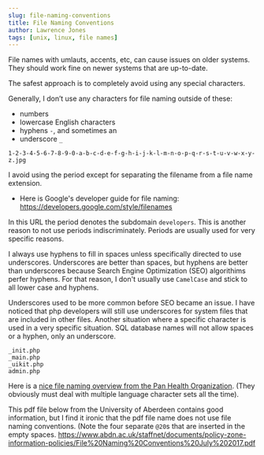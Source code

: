 ```yaml
---
slug: file-naming-conventions
title: File Naming Conventions
author: Lawrence Jones
tags: [unix, linux, file names]
---
```


File names with umlauts, accents, etc, can cause issues on older systems. They should work fine on newer systems that are up-to-date.

The safest approach is to completely avoid using any special characters.

Generally, I don’t use any characters for file naming outside of these: 

* numbers 
* lowercase English characters
* hyphens ```-```, and sometimes an 
* underscore ```_```

```1-2-3-4-5-6-7-8-9-0-a-b-c-d-e-f-g-h-i-j-k-l-m-n-o-p-q-r-s-t-u-v-w-x-y-z.jpg```

I avoid using the period except for separating the filename from a file name extension. 

* Here is Google's developer guide for file naming: <https://developers.google.com/style/filenames> 

In this URL the period denotes the subdomain ```developers```. This is another reason to not use periods indiscriminately. Periods are usually used for very specific reasons.

I always use hyphens to fill in spaces unless specifically directed to use underscores. Underscores are better than spaces, but hyphens are better than underscores because Search Engine Optimization (SEO) algorithims perfer hyphens. For that reason, I don't usually use ```CamelCase``` and stick to all lower case and hyphens.  

Underscores used to be more common before SEO became an issue. I have noticed that php developers will still use underscores for system files that are included in other files. Another situation where a specific character is used in a very specific situation. SQL database names will not allow spaces or a hyphen, only an underscore. 
```
_init.php
_main.php
_uikit.php
admin.php
```

Here is a [nice file naming overview from the Pan Health Organization](https://www.paho.org/par/index.php?option=com_docman&view=download&alias=560-guide-to-proper-file-naming&category_slug=organizacion-de-la-representacion&Itemid=253). (They obviously must deal with multiple language character sets all the time).
 
This pdf file below from the University of Aberdeen contains good information, but I find it ironic that the pdf file name does not use file naming conventions. (Note the four separate ```@20```s that are inserted in the empty spaces.
<https://www.abdn.ac.uk/staffnet/documents/policy-zone-information-policies/File%20Naming%20Conventions%20July%202017.pdf>


